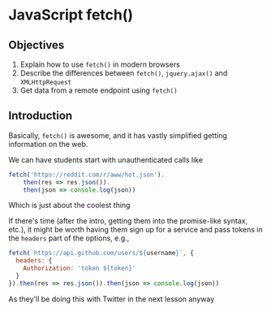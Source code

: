 # JavaScript fetch()

## Objectives

1. Explain how to use `fetch()` in modern browsers
2. Describe the differences between `fetch()`, `jquery.ajax()` and `XMLHttpRequest`
3. Get data from a remote endpoint using `fetch()`

## Introduction

Basically, `fetch()` is awesome, and it has vastly simplified getting information on the web.

We can have students start with unauthenticated calls like

```javascript
fetch('https://reddit.com/r/aww/hot.json').
    then(res => res.json()).
    then(json => console.log(json))
```

Which is just about the coolest thing

If there's time (after the intro, getting them into the promise-like syntax, etc.), it might be worth having them sign up for a service and pass tokens in the `headers` part of the options, e.g.,

```javascript
fetch(`https://api.github.com/users/${username}`, { 
  headers: { 
    Authorization: 'token ${token}'
  }
}).then(res => res.json()).then(json => console.log(json))
```

As they'll be doing this with Twitter in the next lesson anyway

